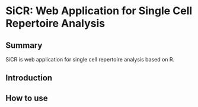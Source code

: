 # SiCR: Web Application for Single Cell Repertoire Analysis
## Summary
SiCR is web application for single cell repertoire analysis based on R. 
## Introduction
## How to use
